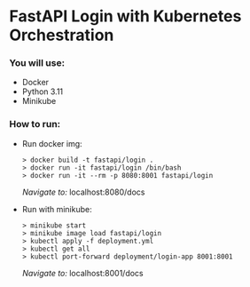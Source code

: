 # FastAPI Login with Kubernetes Orchestration
### You will use:
- Docker
- Python 3.11
- Minikube

### How to run:
-  Run docker img:
    ```
    > docker build -t fastapi/login .
    > docker run -it fastapi/login /bin/bash
    > docker run -it --rm -p 8080:8001 fastapi/login

    ```
    *Navigate to:* localhost:8080/docs



-  Run with minikube:
    ```
    > minikube start
    > minikube image load fastapi/login
    > kubectl apply -f deployment.yml
    > kubectl get all
    > kubectl port-forward deployment/login-app 8001:8001

    ```
   *Navigate to:* localhost:8001/docs
